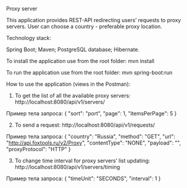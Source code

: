 Proxy server

This application provides REST-API redirecting users’ requests to proxy servers. User can choose a country - preferable proxy location. 

Technology stack:

Spring Boot;
Maven;
PostgreSQL database;
Hibernate.


To install the application use from the root folder:
mvn install 

To run the application use from the root folder:
mvn spring-boot:run

How to use the application (views in the Postman):

1. To get the list of all the available proxy servers:
http://localhost:8080/api/v1/servers/ 

Пример тела запроса:
{
    "sort": "port",
    "page": 1,
    "itemsPerPage": 5
}


2. To send a request:
http://localhost:8080/api/v1/requests/ 

Пример тела запроса:
{
    "country": "Russia",
    "method": "GET",
    "url": "http://api.foxtools.ru/v2/Proxy",
    "contentType": "NONE",
    "payload": "",
    "proxyProtocol": "HTTP"
}


3. To change time interval for proxy servers’ list updating:
http://localhost:8080/api/v1/servers/timing

Пример тела запроса:
{
    "timeUnit": "SECONDS",
    "interval": 1
}


